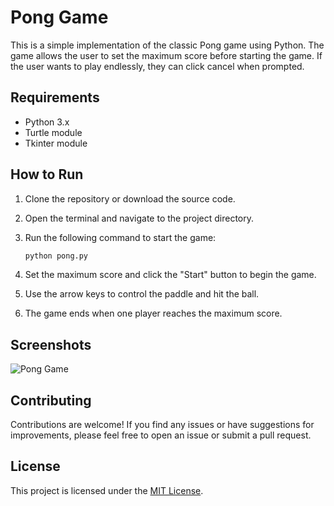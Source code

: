 # Pong Game

This is a simple implementation of the classic Pong game using Python. The game allows the user to set the maximum score before starting the game. If the user wants to play endlessly, they can click cancel when prompted.

## Requirements

- Python 3.x
- Turtle module
- Tkinter module

## How to Run

1. Clone the repository or download the source code.
2. Open the terminal and navigate to the project directory.
3. Run the following command to start the game:

    ```bash
    python pong.py
    ```

4. Set the maximum score and click the "Start" button to begin the game.
5. Use the arrow keys to control the paddle and hit the ball.
6. The game ends when one player reaches the maximum score.

## Screenshots

![Pong Game](screenshots/pong_game.png)

## Contributing

Contributions are welcome! If you find any issues or have suggestions for improvements, please feel free to open an issue or submit a pull request.

## License

This project is licensed under the [MIT License](LICENSE).
